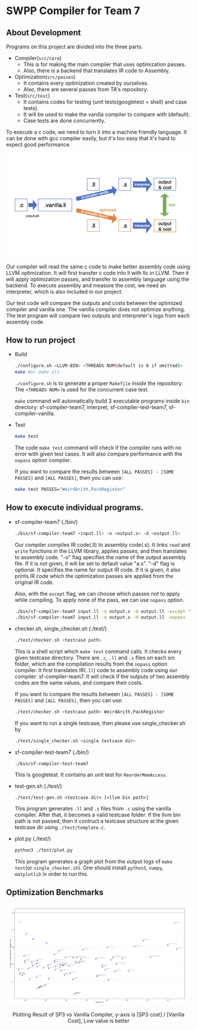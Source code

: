 # SWPP Compiler for Team 7

## About Development

Programs on this project are divided into the three parts.

  * Compiler(`src/core`)
    * This is for making the main compiler that uses optimization passes.
    * Also, there is a backend that translates IR code to Assembly.
  * Optimization(`src/passes`)
    * It contains every optimization created by ourselves.
    * Also, there are several passes from TA's repository.
  * Test(`src/test`)
    * It contains codes for testing (unit tests(googletest + shell) and case tests).
    * It will be used to make the vanilla compiler to compare with (default).
    * Case tests are done concurrently.

To execute a c code, we need to turn it into a machine friendly language. It can be done with gcc compiler easily, but it's too easy that it's hard to expect good performance.

![alt text](documents/resources/diagram.png "Diagram")

Our compiler will read the same c code to make better assembly code using LLVM optimization. It will first transfer c code into ll with llc in LLVM. Then it will apply optimization passes, and transfer to assembly language using the backend. To execute assembly and measure the cost, we need an interpreter, which is also included in our project.

Our test code will compare the outputs and costs between the optimized compiler and vanilla one. The vanilla compiler does not optimize anything. The test program will compare two outputs and interpreter's logs from each assembly code.



## How to run project

* Build
  
  ```bash
  ./configure.sh <LLVM-BIN> <THREADS NUM(default is 8 if omitted)>
  make #or make all
  ```

  `./configure.sh` is to generate a proper `Makefile` inside the repository. The `<THREADS NUM>` is used for the concurrent case test.
  
  `make` command will automatically build 3 executable programs inside `bin` directory: sf-compiler-team7, interpret, sf-compiler-test-team7, sf-compiler-vanilla.
  
* Test
  ```bash
  make test
  ```
  
  The code `make test` command will check if the compiler runs with no error with given test cases. It will also compare performance with the `nopass` option compiler.
  
  If you want to compare the results between `[ALL PASSES] - [SOME PASSES]` and `[ALL PASSES]`, then you can use:
  
    ```bash
  make test PASSES="WeirdArith,PackRegister"
    ```



## How to execute individual programs.

* sf-compiler-team7 (./bin/)
  ```bash
  ./bin/sf-compiler-team7 <input.ll> -o <output.s> -d <output.ll>
  ```
  Our compiler compiles IR code(.ll) to assembly code(.s). It links `read` and `write` functions in the LLVM library, applies passes, and then translates to assembly code. "-o" flag specifies the name of the output assembly file. If it is not given, it will be set to default value "a.s". "-d" flag is optional. It specifies the name for output IR code. If it is given, it also prints IR code which the optimization passes are applied from the original IR code.
  
  Also, with the `except` flag, we can choose which passes not to apply while compiling. To apply none of the pass, we can use `nopass` option.
  
  ```bash
  ./bin/sf-compiler-team7 input.ll -o output.s -d output.ll -except "WeirdArith,PackRegister"
  ./bin/sf-compiler-team7 input.ll -o output.s -d output.ll -nopass
  ```

* checker.sh, single_checker.sh (./test/)
  ```bash
  ./test/checker.sh <testcase path>
  ```
  This is a shell script which ```make test``` command calls. It checks every given testcase directory. There are `.c`, `.ll` and `.s` files on each src folder, which are the compilation results from the `nopass` option compiler. It first translates IR(`.ll`) code to assembly code using our compiler: sf-compiler-team7. It will check if the outputs of two assembly codes are the same values, and compare their costs.

  If you want to compare the results between `[ALL PASSES] - [SOME PASSES]` and `[ALL PASSES]`, then you can use:
  
  ```bash
  ./test/checker.sh <testcase path> WeirdArith,PackRegister
  ```
  
  If you want to run a single testcase, then please use single_checker.sh by
  
  ```bash
  ./test/single_checker.sh <single testcase dir>
  ```
  
* sf-compiler-test-team7 (./bin/)
  ```
  ./bin/sf-compiler-test-team7
  ```
  This is googletest. It contains an unit test for `ReorderMemAccess`.

* test-gen.sh (./test/)
  ```
  ./test/test-gen.sh <testcase dir> [<llvm bin path>]
  ```
  This program generates `.ll` and `.s` files from `.c` using the vanilla compiler. After that, it becomes a valid testcase folder. If the llvm bin path is not passed, then it contruct a testcase structure at the given testcase dir using `./test/template.c`.
  
* plot.py (./test/)

  ```bash
  python3 ./test/plot.py
  ```

  This program generates a graph plot from the output logs of `make test`(or `single_checker.sh`). One should install `python3`, `numpy`, `matplotlib` in order to run this.



## Optimization Benchmarks

![alt text](documents/resources/plot_final.png "Plotting Result")

<center>Plotting Result of SP3 vs Vanilla Compiler, y-axis is [SP3 cost] / [Vanilla Cost], Low value is better</center>